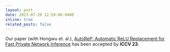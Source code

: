 ```yaml
---
layout: post
date: 2023-07-20 12:59:00-0400
inline: true
related_posts: false
---
```


Our paper (with Hongwu et. al.), [AutoReP: Automatic ReLU Replacement for Fast Private Network Inference](#) has been accepted by **ICCV 23**.
